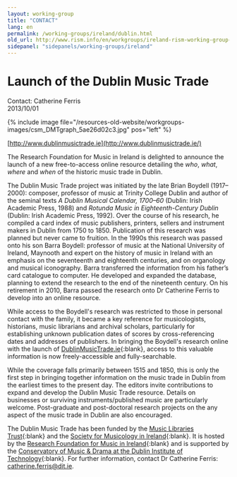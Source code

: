 ```yaml
---
layout: working-group
title: "CONTACT"
lang: en
permalink: /working-groups/ireland/dublin.html
old_url: http://www.rism.info/en/workgroups/ireland-rism-working-group-ireland/home/newsdetails/article/191/launch-of-the-dublin-music-trade.html
sidepanel: "sidepanels/working-groups/ireland"
---
```


# Launch of the Dublin Music Trade

Contact: Catherine Ferris  
 2013/10/01

{% include image file="/resources-old-website/workgroups-images/csm_DMTgraph_5ae26d02c3.jpg" pos="left" %}

[http://www.dublinmusictrade.ie](http://www.dublinmusictrade.ie/)

The Research Foundation for Music in Ireland is delighted to announce the launch of a new free-to-access online resource detailing the _who_, _what_, _where_ and _when_ of the historic music trade in Dublin.

The Dublin Music Trade project was initiated by the late Brian Boydell (1917–2000): composer, professor of music at Trinity College Dublin and author of the seminal texts _A Dublin Musical Calendar, 1700–60_ (Dublin: Irish Academic Press, 1988) and _Rotunda Music in Eighteenth-Century Dublin_ (Dublin: Irish Academic Press, 1992). Over the course of his research, he compiled a card index of music publishers, printers, sellers and instrument makers in Dublin from 1750 to 1850. Publication of this research was planned but never came to fruition. In the 1990s this research was passed onto his son Barra Boydell: professor of music at the National University of Ireland, Maynooth and expert on the history of music in Ireland with an emphasis on the seventeenth and eighteenth centuries, and on organology and musical iconography. Barra transferred the information from his father’s card catalogue to computer. He developed and expanded the database, planning to extend the research to the end of the nineteenth century. On his retirement in 2010, Barra passed the research onto Dr Catherine Ferris to develop into an online resource.

While access to the Boydell's research was restricted to those in personal contact with the family, it became a key reference for musicologists, historians, music librarians and archival scholars, particularly for establishing unknown publication dates of scores by cross-referencing dates and addresses of publishers. In bringing the Boydell's research online with the launch of [DublinMusicTrade.ie](http://www.dublinmusictrade.ie/){:blank}, access to this valuable information is now freely-accessible and fully-searchable.

While the coverage falls primarily between 1515 and 1850, this is only the first step in bringing together information on the music trade in Dublin from the earliest times to the present day. The editors invite contributions to expand and develop the Dublin Music Trade resource. Details on businesses or surviving instruments/published music are particularly welcome. Post-graduate and post-doctoral research projects on the any aspect of the music trade in Dublin are also encouraged.

The Dublin Music Trade has been funded by the [Music Libraries Trust](http://www.iaml.info/iaml-uk-irl/mlt/){:blank} and the [Society for Musicology in Ireland](http://www.musicologyireland.com/){:blank}. It is hosted by the [Research Foundation for Music in Ireland](http://musicresearch.ie/){:blank} and is supported by the [Conservatory of Music & Drama at the Dublin Institute of Technology](https://www.tudublin.ie/explore/faculties-and-schools/arts-humanities/conservatoire/){:blank}. For further information, contact Dr Catherine Ferris: [catherine.ferris@dit.ie](mailto:catherine.ferris@dit.ie).
